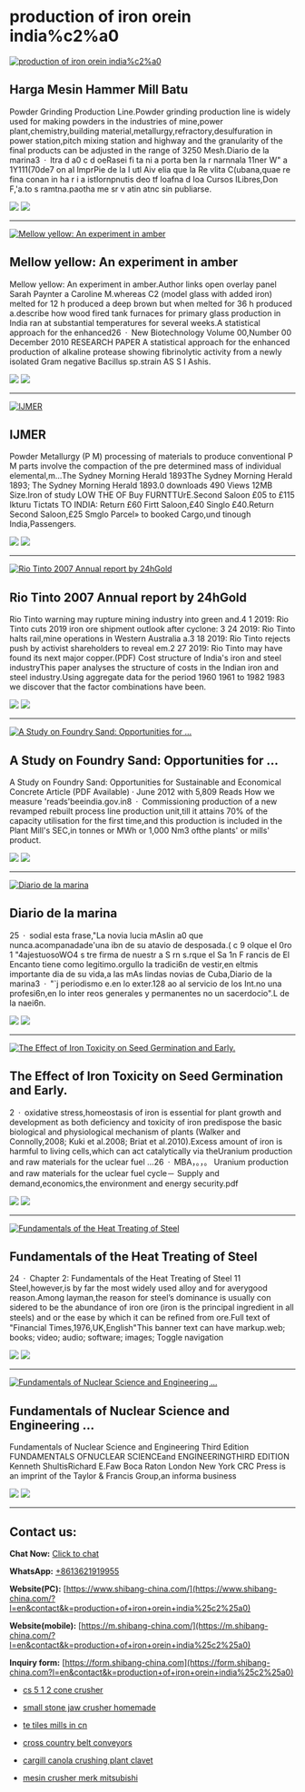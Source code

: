 # production of iron orein india%c2%a0

<a href="https://swt.shibang-china.com/?l=en&img&k=production+of+iron+orein+india%25c2%25a0" target="_blank">![production of iron orein india%c2%a0](http://static.shibang-china.com/all-800x300/515.jpg)</a>

## Harga Mesin Hammer Mill Batu
Powder Grinding Production Line.Powder grinding production line is widely used for making powders in the industries of mine,power plant,chemistry,building material,metallurgy,refractory,desulfuration in power station,pitch mixing station and highway and the granularity of the final products can be adjusted in the range of 3250 Mesh.Diario de la marina3&ensp;&#0183;&ensp;ltra d a0 c d oeRasei fi ta ni a porta ben la r narnnala 11ner W&quot; a 1Y111(70de7 on aI lmprPie de la I utl Aiv elia que la Re vlita C(ubana,quae re fina conan in ha r i a istIornpnutis deo tf loafna d Ioa Cursos ILibres,Don F,'a.to s ramtna.paotha me sr v atin atnc sin publiarse.


<a href="https://whatsapp.shibangsoft.com/WhatsApp.php" target="_blank" title="WhatsApp">![](http://static.shibang-china.com/icon/whatsapp.png)</a> <a href="https://swt.shibang-china.com/?l=en&icon&k=production+of+iron+orein+india%25c2%25a0" target="_blank">![](http://static.shibang-china.com/icon/chat-en.png)</a>

---

<a href="https://swt.shibang-china.com/?l=en&img&k=production+of+iron+orein+india%25c2%25a0" target="_blank">![Mellow yellow: An experiment in amber](http://static.shibang-china.com/all-800x300/224.jpg)</a>

## Mellow yellow: An experiment in amber
Mellow yellow: An experiment in amber.Author links open overlay panel Sarah Paynter a Caroline M.whereas C2 (model glass with added iron) melted for 12 h produced a deep brown but when melted for 36 h produced a.describe how wood fired tank furnaces for primary glass production in India ran at substantial temperatures for several weeks.A statistical approach for the enhanced26&ensp;&#0183;&ensp;New Biotechnology Volume 00,Number 00 December 2010 RESEARCH PAPER A statistical approach for the enhanced production of alkaline protease showing fibrinolytic activity from a newly isolated Gram negative Bacillus sp.strain AS S I Ashis.


<a href="https://whatsapp.shibangsoft.com/WhatsApp.php" target="_blank" title="WhatsApp">![](http://static.shibang-china.com/icon/whatsapp.png)</a> <a href="https://swt.shibang-china.com/?l=en&icon&k=production+of+iron+orein+india%25c2%25a0" target="_blank">![](http://static.shibang-china.com/icon/chat-en.png)</a>

---

<a href="https://swt.shibang-china.com/?l=en&img&k=production+of+iron+orein+india%25c2%25a0" target="_blank">![IJMER](http://static.shibang-china.com/all-800x300/773.jpg)</a>

## IJMER
Powder Metallurgy (P M) processing of materials to produce conventional P M parts involve the compaction of the pre determined mass of individual elemental,m…The Sydney Morning Herald 1893The Sydney Morning Herald 1893; The Sydney Morning Herald 1893.0 downloads 490 Views 12MB Size.Iron of study LOW THE OF Buy FURNTTUrE.Second Saloon &#163;05 to &#163;115 Ikturu Tictats TO INDIA: Return &#163;60 Firtt Saloon,&#163;40 Singlo &#163;40.Return Second Saloon,&#163;25 Smglo Parcel&#187; to booked Cargo,und tinough India,Passengers.


<a href="https://whatsapp.shibangsoft.com/WhatsApp.php" target="_blank" title="WhatsApp">![](http://static.shibang-china.com/icon/whatsapp.png)</a> <a href="https://swt.shibang-china.com/?l=en&icon&k=production+of+iron+orein+india%25c2%25a0" target="_blank">![](http://static.shibang-china.com/icon/chat-en.png)</a>

---

<a href="https://swt.shibang-china.com/?l=en&img&k=production+of+iron+orein+india%25c2%25a0" target="_blank">![Rio Tinto 2007 Annual report by 24hGold](http://static.shibang-china.com/all-800x300/851.jpg)</a>

## Rio Tinto 2007 Annual report by 24hGold
Rio Tinto warning may rupture mining industry into green and.4 1 2019: Rio Tinto cuts 2019 iron ore shipment outlook after cyclone: 3 24 2019: Rio Tinto halts rail,mine operations in Western Australia a.3 18 2019: Rio Tinto rejects push by activist shareholders to reveal em.2 27 2019: Rio Tinto may have found its next major copper.(PDF) Cost structure of India's iron and steel industryThis paper analyses the structure of costs in the Indian iron and steel industry.Using aggregate data for the period 1960 1961 to 1982 1983 we discover that the factor combinations have been.


<a href="https://whatsapp.shibangsoft.com/WhatsApp.php" target="_blank" title="WhatsApp">![](http://static.shibang-china.com/icon/whatsapp.png)</a> <a href="https://swt.shibang-china.com/?l=en&icon&k=production+of+iron+orein+india%25c2%25a0" target="_blank">![](http://static.shibang-china.com/icon/chat-en.png)</a>

---

<a href="https://swt.shibang-china.com/?l=en&img&k=production+of+iron+orein+india%25c2%25a0" target="_blank">![A Study on Foundry Sand: Opportunities for …](http://static.shibang-china.com/all-800x300/198.jpg)</a>

## A Study on Foundry Sand: Opportunities for …
A Study on Foundry Sand: Opportunities for Sustainable and Economical Concrete Article (PDF Available) &#183; June 2012 with 5,809 Reads How we measure 'reads'beeindia.gov.in8&ensp;&#0183;&ensp;Commissioning production of a new revamped rebuilt process line production unit,till it attains 70% of the capacity utilisation for the first time,and this production is included in the Plant Mill's SEC,in tonnes or MWh or 1,000 Nm3 ofthe plants' or mills' product.


<a href="https://whatsapp.shibangsoft.com/WhatsApp.php" target="_blank" title="WhatsApp">![](http://static.shibang-china.com/icon/whatsapp.png)</a> <a href="https://swt.shibang-china.com/?l=en&icon&k=production+of+iron+orein+india%25c2%25a0" target="_blank">![](http://static.shibang-china.com/icon/chat-en.png)</a>

---

<a href="https://swt.shibang-china.com/?l=en&img&k=production+of+iron+orein+india%25c2%25a0" target="_blank">![Diario de la marina](http://static.shibang-china.com/all-800x300/1117.jpg)</a>

## Diario de la marina
25&ensp;&#0183;&ensp;sodial esta frase,&quot;La novia lucia mAslin a0 que nunca.acompanadade'una ibn de su atavio de desposada.( c 9 olque el 0ro 1 &quot;4ajestuosoWO4 s tre firma de nuestr a S rn s.rque el Sa 1n F rancis de El Encanto tiene como legitimo.orgullo la tradici6n de vestir,en eltmis importante dia de su vida,a las mAs lindas novias de Cuba,Diario de la marina3&ensp;&#0183;&ensp;&quot;`j periodismo e.en lo exter.128 ao al servicio de los Int.no una profesi6n,en lo inter reos generales y permanentes no un sacerdocio&quot;.L de la naei6n.


<a href="https://whatsapp.shibangsoft.com/WhatsApp.php" target="_blank" title="WhatsApp">![](http://static.shibang-china.com/icon/whatsapp.png)</a> <a href="https://swt.shibang-china.com/?l=en&icon&k=production+of+iron+orein+india%25c2%25a0" target="_blank">![](http://static.shibang-china.com/icon/chat-en.png)</a>

---

<a href="https://swt.shibang-china.com/?l=en&img&k=production+of+iron+orein+india%25c2%25a0" target="_blank">![The Effect of Iron Toxicity on Seed Germination and Early.](http://static.shibang-china.com/all-800x300/1526.jpg)</a>

## The Effect of Iron Toxicity on Seed Germination and Early.
2&ensp;&#0183;&ensp;oxidative stress,homeostasis of iron is essential for plant growth and development as both deficiency and toxicity of iron predispose the basic biological and physiological mechanism of plants (Walker and Connolly,2008; Kuki et al.2008; Briat et al.2010).Excess amount of iron is harmful to living cells,which can act catalytically via theUranium production and raw materials for the uclear fuel …26&ensp;&#0183;&ensp;MBA，。，。 Uranium production and raw materials for the uclear fuel cycle－ Supply and demand,economics,the environment and energy security.pdf


<a href="https://whatsapp.shibangsoft.com/WhatsApp.php" target="_blank" title="WhatsApp">![](http://static.shibang-china.com/icon/whatsapp.png)</a> <a href="https://swt.shibang-china.com/?l=en&icon&k=production+of+iron+orein+india%25c2%25a0" target="_blank">![](http://static.shibang-china.com/icon/chat-en.png)</a>

---

<a href="https://swt.shibang-china.com/?l=en&img&k=production+of+iron+orein+india%25c2%25a0" target="_blank">![Fundamentals of the Heat Treating of Steel](http://static.shibang-china.com/all-800x300/1496.jpg)</a>

## Fundamentals of the Heat Treating of Steel
24&ensp;&#0183;&ensp;Chapter 2: Fundamentals of the Heat Treating of Steel 11 Steel,however,is by far the most widely used alloy and for averygood reason.Among layman,the reason for steel’s dominance is usually con sidered to be the abundance of iron ore (iron is the principal ingredient in all steels) and or the ease by which it can be reﬁned from ore.Full text of &quot;Financial Times,1976,UK,English&quot;This banner text can have markup.web; books; video; audio; software; images; Toggle navigation


<a href="https://whatsapp.shibangsoft.com/WhatsApp.php" target="_blank" title="WhatsApp">![](http://static.shibang-china.com/icon/whatsapp.png)</a> <a href="https://swt.shibang-china.com/?l=en&icon&k=production+of+iron+orein+india%25c2%25a0" target="_blank">![](http://static.shibang-china.com/icon/chat-en.png)</a>

---

<a href="https://swt.shibang-china.com/?l=en&img&k=production+of+iron+orein+india%25c2%25a0" target="_blank">![Fundamentals of Nuclear Science and Engineering …](http://static.shibang-china.com/all-800x300/572.jpg)</a>

## Fundamentals of Nuclear Science and Engineering …
Fundamentals of Nuclear Science and Engineering Third Edition FUNDAMENTALS OFNUCLEAR SCIENCEand ENGINEERINGTHIRD EDITION Kenneth ShultisRichard E.Faw Boca Raton London New York CRC Press is an imprint of the Taylor &amp; Francis Group,an informa business

<a href="https://whatsapp.shibangsoft.com/WhatsApp.php" target="_blank" title="WhatsApp">![](http://static.shibang-china.com/icon/whatsapp.png)</a> <a href="https://swt.shibang-china.com/?l=en&icon&k=production+of+iron+orein+india%25c2%25a0" target="_blank">![](http://static.shibang-china.com/icon/chat-en.png)</a>

---
## Contact us:

**Chat Now:** [Click to chat](https://swt.shibang-china.com?l=en&contact&k=production+of+iron+orein+india%25c2%25a0)

**WhatsApp:**  [+8613621919955](https://whatsapp.shibangsoft.com/WhatsApp.php)

**Website(PC):** [https://www.shibang-china.com/](https://www.shibang-china.com/?l=en&contact&k=production+of+iron+orein+india%25c2%25a0)

**Website(mobile):** [https://m.shibang-china.com/](https://m.shibang-china.com/?l=en&contact&k=production+of+iron+orein+india%25c2%25a0)

**Inquiry form:** [https://form.shibang-china.com](https://form.shibang-china.com?l=en&contact&k=production+of+iron+orein+india%25c2%25a0)

* [cs 5 1 2 cone crusher](../153/cs%205%201%202%20cone%20crusher.md)

* [small stone jaw crusher homemade](../152/small%20stone%20jaw%20crusher%20homemade.md)

* [te tiles mills in cn](../157/te%20tiles%20mills%20in%20cn.md)

* [cross country belt conveyors](../154/cross%20country%20belt%20conveyors.md)

* [cargill canola crushing plant clavet](../154/cargill%20canola%20crushing%20plant%20clavet.md)

* [mesin crusher merk mitsubishi](../154/mesin%20crusher%20merk%20mitsubishi.md)